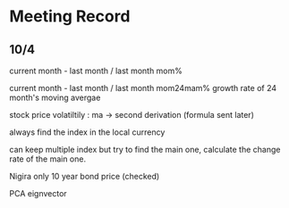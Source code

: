 # Meeting Record 

## 10/4

current month - last month / last month mom%

current month - last month / last month mom24mam% growth rate of 24 month's moving avergae

stock price volatiltily : ma -> second derivation (formula sent later)

always find the index in the local currency

can keep multiple index but try to find the main one, calculate the change rate of the main one.

Nigira only 10 year bond price (checked)

PCA eignvector 
